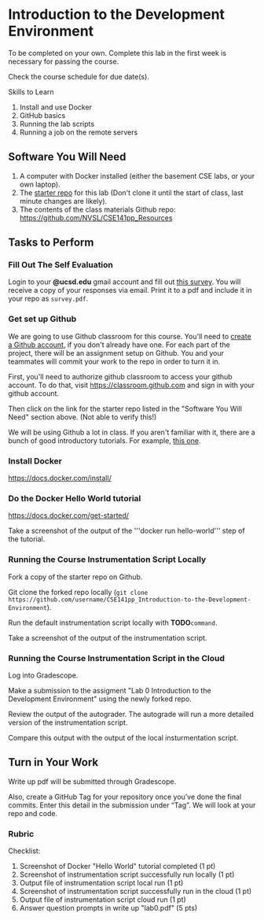 # Introduction to the Development Environment

To be completed on your own. Complete this lab in the first week is necessary for passing the course.

Check the course schedule for due date(s).

Skills to Learn

1. Install and use Docker
2. GitHub basics
3. Running the lab scripts
4. Running a job on the remote servers

## Software You Will Need

1. A computer with Docker installed (either the basement CSE labs, or your own laptop).
2. The [starter repo]() for this lab (Don't clone it until the start of class, last minute changes are likely).
3. The contents of the class materials Github repo: https://github.com/NVSL/CSE141pp_Resources

## Tasks to Perform

### Fill Out The Self Evaluation

Login to your __@ucsd.edu__ gmail account and fill out [this survey]().  You will receive
a copy of your responses via email.  Print it to a pdf and include it in your repo as `survey.pdf`.

### Get set up Github

We are going to use Github classroom for this course. You'll need to [create a Github account](https://github.com/), if you don't already have one. 
For each part of the project, there will be an assignment setup on Github. 
You and your teammates will commit your work to the repo in order to turn it in.

First, you'll need to authorize github classroom to access your github account. 
To do that, visit https://classroom.github.com and sign in with your github account.

Then click on the link for the starter repo listed in the "Software You Will Need" section above. (Not able to verify this!)

We will be using Github a lot in class. 
If you aren't familiar with it, there are a bunch of good introductory tutorials. 
For example, [this one](http://try.github.io/).

### Install Docker

https://docs.docker.com/install/

### Do the Docker Hello World tutorial

https://docs.docker.com/get-started/

Take a screenshot of the output of the '''docker run hello-world''' step of the tutorial.

### Running the Course Instrumentation Script Locally

Fork a copy of the starter repo on Github.

Git clone the forked repo locally (```git clone https://github.com/username/CSE141pp_Introduction-to-the-Development-Environment```).

Run the default instrumentation script locally with __TODO__```command```.

Take a screenshot of the output of the instrumentation script.

### Running the Course Instrumentation Script in the Cloud

Log into Gradescope. 

Make a submission to the assigment "Lab 0 Introduction to the Development Environment" using the newly forked repo.

Review the output of the autograder. The autograde will run a more detailed version of the instrumentation script.

Compare this output with the output of the local insturmentation script.


## Turn in Your Work
Write up pdf will be submitted through Gradescope.

Also, create a GitHub Tag for your repository once you’ve done the final commits. 
Enter this detail in the submission under “Tag”.
We will look at your repo and code.

### Rubric

Checklist:

1. Screenshot of Docker "Hello World" tutorial completed (1 pt)
2. Screenshot of instrumentation script successfully run locally (1 pt)
3. Output file of instrumentation script local run (1 pt)
4. Screenshot of instrumentation script successfully run in the cloud (1 pt)
5. Output file of instrumentation script cloud run (1 pt)
6. Answer question prompts in write up "lab0.pdf" (5 pts)

